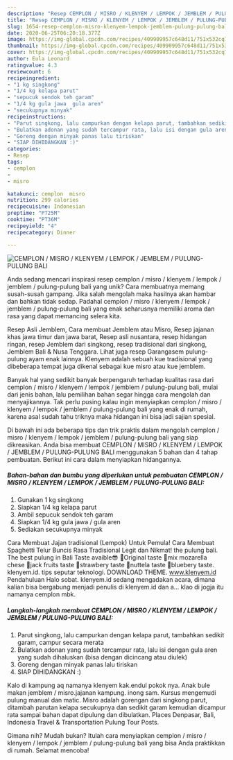 ```yaml
---
description: "Resep CEMPLON / MISRO / KLENYEM / LEMPOK / JEMBLEM / PULUNG-PULUNG BALI, Bisa Manjain Lidah"
title: "Resep CEMPLON / MISRO / KLENYEM / LEMPOK / JEMBLEM / PULUNG-PULUNG BALI, Bisa Manjain Lidah"
slug: 1654-resep-cemplon-misro-klenyem-lempok-jemblem-pulung-pulung-bali-bisa-manjain-lidah
date: 2020-06-25T06:20:18.377Z
image: https://img-global.cpcdn.com/recipes/409909957c648d11/751x532cq70/cemplon-misro-klenyem-lempok-jemblem-pulung-pulung-bali-foto-resep-utama.jpg
thumbnail: https://img-global.cpcdn.com/recipes/409909957c648d11/751x532cq70/cemplon-misro-klenyem-lempok-jemblem-pulung-pulung-bali-foto-resep-utama.jpg
cover: https://img-global.cpcdn.com/recipes/409909957c648d11/751x532cq70/cemplon-misro-klenyem-lempok-jemblem-pulung-pulung-bali-foto-resep-utama.jpg
author: Eula Leonard
ratingvalue: 4.3
reviewcount: 6
recipeingredient:
- "1 kg singkong"
- "1/4 kg kelapa parut"
- "sepucuk sendok teh garam"
- "1/4 kg gula jawa  gula aren"
- "secukupnya minyak"
recipeinstructions:
- "Parut singkong, lalu campurkan dengan kelapa parut, tambahkan sedikit garam, campur secara merata"
- "Bulatkan adonan yang sudah tercampur rata, lalu isi dengan gula aren yang sudah dihaluskan (bisa dengan dicincang atau diulek)"
- "Goreng dengan minyak panas lalu tiriskan"
- "SIAP DIHIDANGKAN :)"
categories:
- Resep
tags:
- cemplon
- 
- misro

katakunci: cemplon  misro 
nutrition: 299 calories
recipecuisine: Indonesian
preptime: "PT25M"
cooktime: "PT36M"
recipeyield: "4"
recipecategory: Dinner

---
```



![CEMPLON / MISRO / KLENYEM / LEMPOK / JEMBLEM / PULUNG-PULUNG BALI](https://img-global.cpcdn.com/recipes/409909957c648d11/751x532cq70/cemplon-misro-klenyem-lempok-jemblem-pulung-pulung-bali-foto-resep-utama.jpg)

Anda sedang mencari inspirasi resep cemplon / misro / klenyem / lempok / jemblem / pulung-pulung bali yang unik? Cara membuatnya memang susah-susah gampang. Jika salah mengolah maka hasilnya akan hambar dan bahkan tidak sedap. Padahal cemplon / misro / klenyem / lempok / jemblem / pulung-pulung bali yang enak seharusnya memiliki aroma dan rasa yang dapat memancing selera kita.

Resep Asli Jemblem, Cara membuat Jemblem atau Misro, Resep jajanan khas jawa timur dan jawa barat, Resep asli nusantara, resep hidangan ringan, resep Jemblem dari singkong, resep tradisional dari singkong, Jemblem Bali &amp; Nusa Tenggara. Lihat juga resep Garangasem pulung-pulung ayam enak lainnya. Klenyem adalah sebuah kue tradisional yang dibeberapa tempat juga dikenal sebagai kue misro atau kue jemblem.

Banyak hal yang sedikit banyak berpengaruh terhadap kualitas rasa dari cemplon / misro / klenyem / lempok / jemblem / pulung-pulung bali, mulai dari jenis bahan, lalu pemilihan bahan segar hingga cara mengolah dan menyajikannya. Tak perlu pusing kalau ingin menyiapkan cemplon / misro / klenyem / lempok / jemblem / pulung-pulung bali yang enak di rumah, karena asal sudah tahu triknya maka hidangan ini bisa jadi sajian spesial.


Di bawah ini ada beberapa tips dan trik praktis dalam mengolah cemplon / misro / klenyem / lempok / jemblem / pulung-pulung bali yang siap dikreasikan. Anda bisa membuat CEMPLON / MISRO / KLENYEM / LEMPOK / JEMBLEM / PULUNG-PULUNG BALI menggunakan 5 bahan dan 4 tahap pembuatan. Berikut ini cara dalam menyiapkan hidangannya.

<!--inarticleads1-->

##### Bahan-bahan dan bumbu yang diperlukan untuk pembuatan CEMPLON / MISRO / KLENYEM / LEMPOK / JEMBLEM / PULUNG-PULUNG BALI:

1. Gunakan 1 kg singkong
1. Siapkan 1/4 kg kelapa parut
1. Ambil sepucuk sendok teh garam
1. Siapkan 1/4 kg gula jawa / gula aren
1. Sediakan secukupnya minyak


Cara Membuat Jajan tradisional (Lempok) Untuk Pemula! Cara Membuat Spaghetti Telur Buncis Rasa Tradisional Legit dan Nikmat! the pulung bali. The best pulung in Bali Taste avaible😎 🍘Original taste 🍘mix mozarella chese 🍘jack fruits taste 🍘strawbery taste 🍘nuttela taste 🍘bluebery taste. klenyem.id. tips seputar teknologi. DOWNLOAD THEME. www.klenyem.id Pendahuluan Halo sobat. klenyem.id sedang mengadakan acara, dimana kalian bisa bergabung menjadi penulis di klenyem.id dan a… klao di jogja itu namanya cemplon mbk. 

<!--inarticleads2-->

##### Langkah-langkah membuat CEMPLON / MISRO / KLENYEM / LEMPOK / JEMBLEM / PULUNG-PULUNG BALI:

1. Parut singkong, lalu campurkan dengan kelapa parut, tambahkan sedikit garam, campur secara merata
1. Bulatkan adonan yang sudah tercampur rata, lalu isi dengan gula aren yang sudah dihaluskan (bisa dengan dicincang atau diulek)
1. Goreng dengan minyak panas lalu tiriskan
1. SIAP DIHIDANGKAN :)


Kalo di kampung aq namanya klenyem kak.endul pokok nya. Anak bule makan jemblem / misro.jajanan kampung. inong sam. Kursus mengemudi pulung manual dan matic. Misro adalah gorengan dari singkong parut, ditambah parutan kelapa secukupnya dan sedikit garam kemudian dicampur rata sampai bahan dapat dipulung dan dibulatkan. Places Denpasar, Bali, Indonesia Travel &amp; Transportation Pulung Tour Posts. 

Gimana nih? Mudah bukan? Itulah cara menyiapkan cemplon / misro / klenyem / lempok / jemblem / pulung-pulung bali yang bisa Anda praktikkan di rumah. Selamat mencoba!
